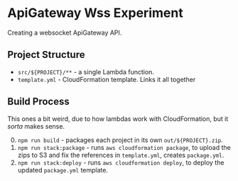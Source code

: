 # ApiGateway Wss Experiment

Creating a websocket ApiGateway API.

## Project Structure

* `src/${PROJECT}/**` - a single Lambda function.
* `template.yml` - CloudFormation template. Links it all together

## Build Process

This ones a bit weird, due to how lambdas work with CloudFormation, but it _sorta_ makes sense.

0. `npm run build` - packages each project in its own `out/${PROJECT}.zip`.
0. `npm run stack:package` - runs `aws cloudformation package`, to upload the zips to S3 and fix the references in `template.yml`, creates `package.yml`.
0. `npm run stack:deploy` - runs `aws cloudformation deploy`, to deploy the updated `package.yml` template.
